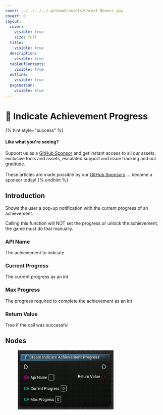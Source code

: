 ```yaml
---
cover: ../../../../.gitbook/assets/Unreal Banner.jpg
coverY: 0
layout:
  cover:
    visible: true
    size: full
  title:
    visible: true
  description:
    visible: true
  tableOfContents:
    visible: true
  outline:
    visible: true
  pagination:
    visible: true
---
```


# 🔵 Indicate Achievement Progress

{% hint style="success" %}
#### Like what you're seeing?

Support us as a [GitHub Sponsor](../../../../where-to-buy/become-a-sponsor.md) and get instant access to all our assets, exclusive tools and assets, escalated support and issue tracking and our gratitude.\
\
These articles are made possible by our [GitHub Sponsors](../../../../where-to-buy/become-a-sponsor.md) ... become a sponsor today!
{% endhint %}

## Introduction

Shows the user a pop-up notification with the current progress of an achievement.

Calling this function will NOT set the progress or unlock the achievement, the game must do that manually.

### API Name

The achievement to indicate

### Current Progress

The current progress as an int

### Max Progress

The progress required to complete the achievement as an int

### Return Value

True if the call was successful

## Nodes

<figure><img src="../../../../.gitbook/assets/image (338).png" alt=""><figcaption></figcaption></figure>
